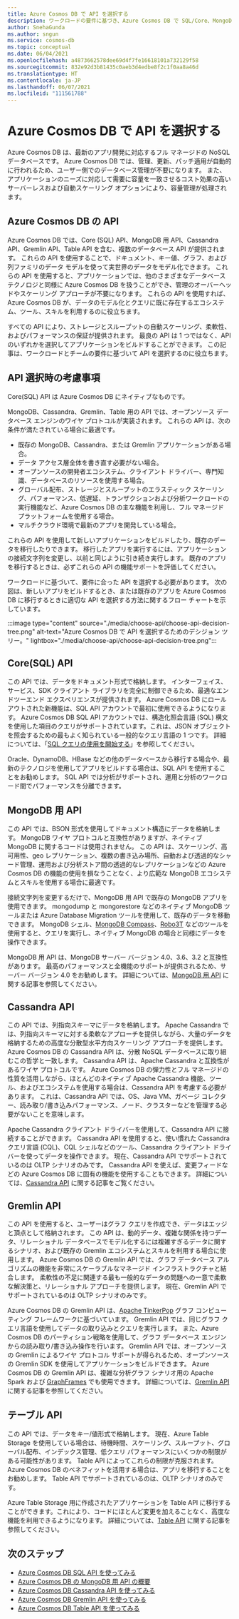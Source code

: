 ```yaml
---
title: Azure Cosmos DB で API を選択する
description: ワークロードの要件に基づき、Azure Cosmos DB で SQL/Core、MongoDB、Cassandra、Gremlin、Table API から選択する方法について学習します。
author: SnehaGunda
ms.author: sngun
ms.service: cosmos-db
ms.topic: conceptual
ms.date: 06/04/2021
ms.openlocfilehash: a4873662578dee69d4f7fe16618101a732129f58
ms.sourcegitcommit: 832e92d3b81435c0aeb3d4edbe8f2c1f0aa8a46d
ms.translationtype: HT
ms.contentlocale: ja-JP
ms.lasthandoff: 06/07/2021
ms.locfileid: "111561788"
---
```

# <a name="choose-an-api-in-azure-cosmos-db"></a>Azure Cosmos DB で API を選択する

Azure Cosmos DB は、最新のアプリ開発に対応するフル マネージドの NoSQL データベースです。 Azure Cosmos DB では、管理、更新、パッチ適用が自動的に行われるため、ユーザー側でのデータベース管理が不要になります。 また、アプリケーションのニーズに対応して需要に容量を一致させるコスト効果の高いサーバーレスおよび自動スケーリング オプションにより、容量管理が処理されます。

## <a name="apis-in-azure-cosmos-db"></a>Azure Cosmos DB の API

Azure Cosmos DB では、Core (SQL) API、MongoDB 用 API、Cassandra API、Gremlin API、Table API を含む、複数のデータベース API が提供されます。 これらの API を使用することで、ドキュメント、キー値、グラフ、および列ファミリのデータ モデルを使って実世界のデータをモデル化できます。 これらの API を使用すると、アプリケーションでは、他のさまざまなデータベース テクノロジと同様に Azure Cosmos DB を扱うことができ、管理のオーバーヘッドやスケーリング アプローチが不要になります。 これらの API を使用すれば、Azure Cosmos DB が、データのモデル化とクエリに既に存在するエコシステム、ツール、スキルを利用するのに役立ちます。

すべての API により、ストレージとスループットの自動スケーリング、柔軟性、およびパフォーマンスの保証が提供されます。 最良の API は 1 つではなく、API のいずれかを選択してアプリケーションをビルドすることができます。 この記事は、ワークロードとチームの要件に基づいて API を選択するのに役立ちます。

## <a name="considerations-when-choosing-an-api"></a>API 選択時の考慮事項

Core(SQL) API は Azure Cosmos DB にネイティブなものです。

MongoDB、Cassandra、Gremlin、Table 用の API では、オープンソース データベース エンジンのワイヤ プロトコルが実装されます。 これらの API は、次の条件が満たされている場合に最適です。

* 既存の MongoDB、Cassandra、または Gremlin アプリケーションがある場合。
* データ アクセス層全体を書き直す必要がない場合。
* オープンソースの開発者エコシステム、クライアント ドライバー、専門知識、データベースのリソースを使用する場合。
* グローバル配布、ストレージとスループットのエラスティック スケーリング、パフォーマンス、低遅延、トランザクションおよび分析ワークロードの実行機能など、Azure Cosmos DB の主な機能を利用し、フル マネージド プラットフォームを使用する場合。
* マルチクラウド環境で最新のアプリを開発している場合。

これらの API を使用して新しいアプリケーションをビルドしたり、既存のデータを移行したりできます。 移行したアプリを実行するには、アプリケーションの接続文字列を変更し、以前と同じように引き続き実行します。 既存のアプリを移行するときは、必ずこれらの API の機能サポートを評価してください。

ワークロードに基づいて、要件に合った API を選択する必要があります。 次の図は、新しいアプリをビルドするとき、または既存のアプリを Azure Cosmos DB に移行するときに適切な API を選択する方法に関するフロー チャートを示しています。

:::image type="content" source="./media/choose-api/choose-api-decision-tree.png" alt-text="Azure Cosmos DB で API を選択するためのデシジョン ツリー。" lightbox="./media/choose-api/choose-api-decision-tree.png":::

## <a name="coresql-api"></a>Core(SQL) API

この API では、データをドキュメント形式で格納します。 インターフェイス、サービス、SDK クライアント ライブラリを完全に制御できるため、最適なエンドツーエンド エクスペリエンスが提供されます。 Azure Cosmos DB にロールアウトされた新機能は、SQL API アカウントで最初に使用できるようになります。 Azure Cosmos DB SQL API アカウントでは、構造化照会言語 (SQL) 構文を使用した項目のクエリがサポートされています。これは、JSON オブジェクトを照会するための最もよく知られている一般的なクエリ言語の 1 つです。 詳細については、「[SQL クエリの使用を開始する](sql-query-getting-started.md)」を参照してください。

Oracle、DynamoDB、HBase などの他のデータベースから移行する場合や、最新のテクノロジを使用してアプリをビルドする場合は、SQL API を使用することをお勧めします。 SQL API では分析がサポートされ、運用と分析のワークロード間でパフォーマンスを分離できます。

## <a name="api-for-mongodb"></a>MongoDB 用 API

この API では、BSON 形式を使用してドキュメント構造にデータを格納します。 MongoDB ワイヤ プロトコルと互換性がありますが、ネイティブ MongoDB に関するコードは使用されません。 この API は、スケーリング、高可用性、geo レプリケーション、複数の書き込み場所、自動および透過的なシャード管理、運用および分析ストア間の透過的なレプリケーションなどの Azure Cosmos DB の機能の使用を損なうことなく、より広範な MongoDB エコシステムとスキルを使用する場合に最適です。

接続文字列を変更するだけで、MongoDB 用 API で既存の MongoDB アプリを使用できます。 mongodump と mongorestore などのネイティブ MongoDB ツールまたは Azure Database Migration ツールを使用して、既存のデータを移動できます。 MongoDB シェル、[MongoDB Compass](mongodb-compass.md)、[Robo3T](mongodb-robomongo.md) などのツールを使用すると、クエリを実行し、ネイティブ MongoDB の場合と同様にデータを操作できます。

MongoDB 用 API は、MongoDB サーバー バージョン 4.0、3.6、3.2 と互換性があります。 最高のパフォーマンスと全機能のサポートが提供されるため、サーバー バージョン 4.0 をお勧めします。 詳細については、[MongoDB 用 API](mongodb-introduction.md) に関する記事を参照してください。

## <a name="cassandra-api"></a>Cassandra API

この API では、列指向スキーマにデータを格納します。 Apache Cassandra では、列指向スキーマに対する柔軟なアプローチを提供しながら、大量のデータを格納するための高度な分散型水平方向スケーリング アプローチを提供します。 Azure Cosmos DB の Cassandra API は、分散 NoSQL データベースに取り組むこの哲学と一致します。 Cassandra API は、Apache Cassandra と互換性があるワイヤ プロトコルです。 Azure Cosmos DB の弾力性とフル マネージドの性質を活用しながら、ほとんどのネイティブ Apache Cassandra 機能、ツール、およびエコシステムを使用する場合は、Cassandra API を考慮する必要があります。 これは、Cassandra API では、OS、Java VM、ガベージ コレクター、読み取り/書き込みパフォーマンス、ノード、クラスターなどを管理する必要がないことを意味します。

Apache Cassandra クライアント ドライバーを使用して、Cassandra API に接続することができます。 Cassandra API を使用すると、使い慣れた Cassandra クエリ言語 (CQL)、CQL シェルなどのツール、Cassandra クライアント ドライバーを使ってデータを操作できます。 現在、Cassandra API でサポートされているのは OLTP シナリオのみです。 Cassandra API を使えば、変更フィードなどの Azure Cosmos DB に固有の機能を使用することもできます。 詳細については、[Cassandra API](cassandra-introduction.md) に関する記事をご覧ください。

## <a name="gremlin-api"></a>Gremlin API

この API を使用すると、ユーザーはグラフ クエリを作成でき、データはエッジと頂点として格納されます。 この API は、動的データ、複雑な関係を持つデータ、リレーショナル データベースでモデル化するには複雑すぎるデータに関するシナリオ、および既存の Gremlin エコシステムとスキルを利用する場合に使用します。 Azure Cosmos DB の Gremlin API では、グラフ データベース アルゴリズムの機能を非常にスケーラブルなマネージド インフラストラクチャと結合します。 柔軟性の不足に関連する最も一般的なデータの問題への一意で柔軟な解決策と、リレーショナル アプローチを提供します。 現在、Gremlin API でサポートされているのは OLTP シナリオのみです。

Azure Cosmos DB の Gremlin API は、[Apache TinkerPop](https://tinkerpop.apache.org/) グラフ コンピューティング フレームワークに基づいています。 Gremlin API では、同じグラフ クエリ言語を使用してデータの取り込みとクエリを実行します。 また、Azure Cosmos DB のパーティション戦略を使用して、グラフ データベース エンジンからの読み取り/書き込み操作を行います。 Gremlin API では、オープンソースの Gremlin によるワイヤ プロトコル サポートが得られるため、オープンソースの Gremlin SDK を使用してアプリケーションをビルドできます。 Azure Cosmos DB の Gremlin API は、複雑な分析グラフ シナリオ用の Apache Spark および [GraphFrames](https://github.com/graphframes/graphframes) でも使用できます。 詳細については、[Gremlin API](graph-introduction.md) に関する記事を参照してください。

## <a name="table-api"></a>テーブル API

この API では、データをキー/値形式で格納します。 現在、Azure Table Storage を使用している場合は、待機時間、スケーリング、スループット、グローバル配布、インデックス管理、低クエリ パフォーマンスにいくつかの制限がある可能性があります。 Table API によってこれらの制限が克服されます。Azure Cosmos DB のベネフィットを活用する場合は、アプリを移行することをお勧めします。 Table API でサポートされているのは、OLTP シナリオのみです。

Azure Table Storage 用に作成されたアプリケーションを Table API に移行することができます。これにより、コードにほとんど変更を加えることなく、高度な機能を利用できるようになります。 詳細については、[Table API](table-introduction.md) に関する記事を参照してください。

## <a name="next-steps"></a>次のステップ

* [Azure Cosmos DB SQL API を使ってみる](create-sql-api-dotnet.md)
* [Azure Cosmos DB の MongoDB 用 API の概要](create-mongodb-nodejs.md)
* [Azure Cosmos DB Cassandra API を使ってみる](create-cassandra-dotnet.md)
* [Azure Cosmos DB Gremlin API を使ってみる](create-graph-dotnet.md)
* [Azure Cosmos DB Table API を使ってみる](create-table-dotnet.md)